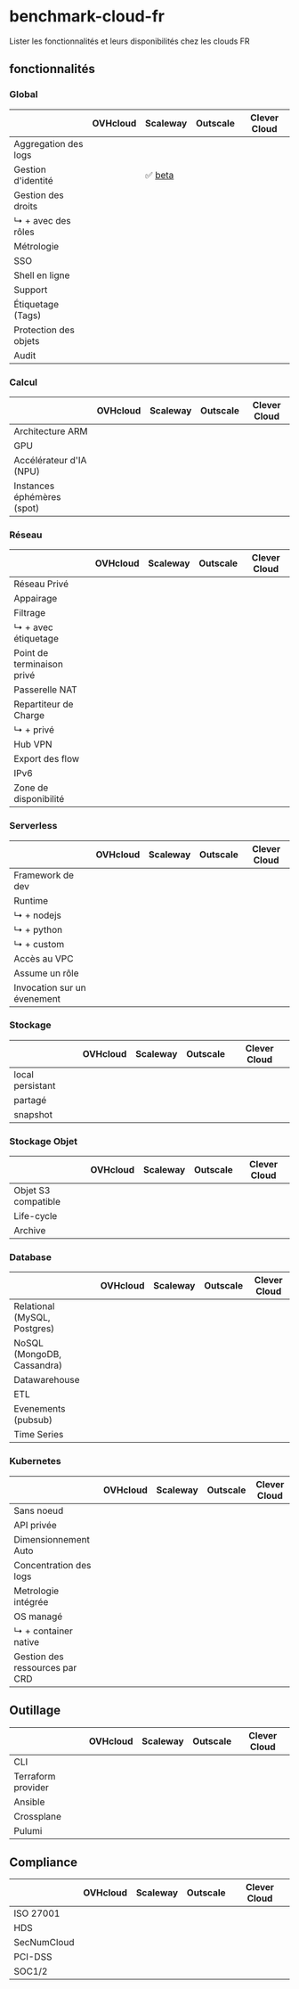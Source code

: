 # benchmark-cloud-fr

Lister les fonctionnalités et leurs disponibilités chez les clouds FR

## fonctionnalités

### Global

|  | OVHcloud | Scaleway | Outscale | Clever Cloud |
| - | -       | -        | -        | -            |
| Aggregation des logs |
| Gestion d'identité | | ✅ [beta](https://www.scaleway.com/fr/betas/#iam-identity-and-access-management) | | |
| Gestion des droits |
| ↳ + avec des rôles |
| Métrologie |
| SSO |
| Shell en ligne |
| Support |
| Étiquetage (Tags) |
| Protection des objets |
| Audit |

### Calcul

|  | OVHcloud | Scaleway | Outscale | Clever Cloud |
| - | -       | -        | -        | -            |
| Architecture ARM |
| GPU |
| Accélérateur d'IA (NPU) |
| Instances éphémères (spot) |

### Réseau

|  | OVHcloud | Scaleway | Outscale | Clever Cloud |
| - | -       | -        | -        | -            |
| Réseau Privé |
| Appairage |
| Filtrage |
| ↳ + avec étiquetage |
| Point de terminaison privé |
| Passerelle NAT |
| Repartiteur de Charge |
| ↳ + privé |
| Hub VPN |
| Export des flow |
| IPv6 |
| Zone de disponibilité |

### Serverless

|  | OVHcloud | Scaleway | Outscale | Clever Cloud |
| - | -       | -        | -        | -            |
| Framework de dev |
| Runtime |
| ↳ + nodejs
| ↳ + python
| ↳ + custom
| Accès au VPC |
| Assume un rôle |
| Invocation sur un évenement |

### Stockage

|  | OVHcloud | Scaleway | Outscale | Clever Cloud |
| - | -       | -        | -        | -            |
| local persistant |
| partagé |
| snapshot |

### Stockage Objet

|  | OVHcloud | Scaleway | Outscale | Clever Cloud |
| - | -       | -        | -        | -            |
| Objet S3 compatible |
| Life-cycle |
| Archive |

### Database

|  | OVHcloud | Scaleway | Outscale | Clever Cloud |
| - | -       | -        | -        | -            |
| Relational (MySQL, Postgres) |
| NoSQL (MongoDB, Cassandra) |
| Datawarehouse  |
| ETL |
| Evenements (pubsub) |
| Time Series |

### Kubernetes

|  | OVHcloud | Scaleway | Outscale | Clever Cloud |
| - | -       | -        | -        | -            |
| Sans noeud |
| API privée |
| Dimensionnement Auto |
| Concentration des logs |
| Metrologie intégrée |
| OS managé |
| ↳ + container native |
| Gestion des ressources par CRD |

## Outillage

|  | OVHcloud | Scaleway | Outscale | Clever Cloud |
| - | -       | -        | -        | -            |
| CLI |
| Terraform provider |
| Ansible |
| Crossplane |
| Pulumi |

## Compliance

|  | OVHcloud | Scaleway | Outscale | Clever Cloud |
| - | -       | -        | -        | -            |
| ISO 27001 |
| HDS |
| SecNumCloud |
| PCI-DSS |
| SOC1/2 |
